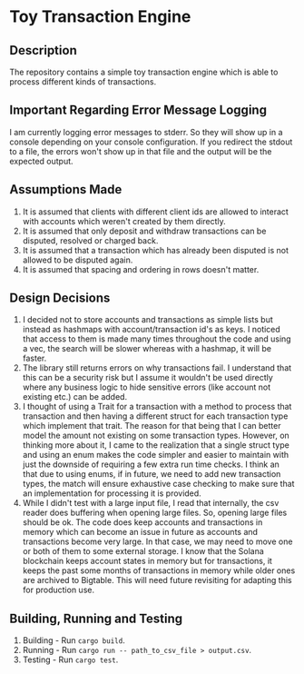 # Toy Transaction Engine

## Description

The repository contains a simple toy transaction engine which is able to process different kinds of transactions.

## Important Regarding Error Message Logging

I am currently logging error messages to stderr. So they will show up in a console depending on your console configuration. If you redirect the stdout to a file, the errors won't show up in that file and the output will be the expected output.

## Assumptions Made

1. It is assumed that clients with different client ids are allowed to interact with accounts which weren't created by them directly.
2. It is assumed that only deposit and withdraw transactions can be disputed, resolved or charged back.
3. It is assumed that a transaction which has already been disputed is not allowed to be disputed again.
4. It is assumed that spacing and ordering in rows doesn't matter.

## Design Decisions

1. I decided not to store accounts and transactions as simple lists but instead as hashmaps with account/transaction id's as keys. I noticed that access to them is made many times throughout the code and using a vec, the search will be slower whereas with a hashmap, it will be faster.
2. The library still returns errors on why transactions fail. I understand that this can be a security risk but I assume it wouldn't be used directly where any business logic to hide sensitive errors (like account not existing etc.) can be added.
3. I thought of using a Trait for a transaction with a method to process that transaction and then having a different struct for each transaction type which implement that trait. The reason for that being that I can better model the amount not existing on some transaction types. However, on thinking more about it, I came to the realization that a single struct type and using an enum makes the code simpler and easier to maintain with just the downside of requiring a few extra run time checks. I think an that due to using enums, if in future, we need to add new transaction types, the match will ensure exhaustive case checking to make sure that an implementation for processing it is provided.
4. While I didn't test with a large input file, I read that internally, the csv reader does buffering when opening large files. So, opening large files should be ok. The code does keep accounts and transactions in memory which can become an issue in future as accounts and transactions become very large. In that case, we may need to move one or both of them to some external storage. I know that the Solana blockchain keeps account states in memory but for transactions, it keeps the past some months of transactions in memory while older ones are archived to Bigtable. This will need future revisiting for adapting this for production use.

## Building, Running and Testing

1. Building - Run `cargo build`.
2. Running - Run `cargo run -- path_to_csv_file > output.csv`.
3. Testing - Run `cargo test`.
